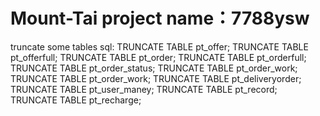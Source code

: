 Mount-Tai
project name：7788ysw
========
truncate some tables sql:
TRUNCATE TABLE pt_offer;
TRUNCATE TABLE pt_offerfull;
TRUNCATE TABLE pt_order;
TRUNCATE TABLE pt_orderfull;
TRUNCATE TABLE pt_order_status;
TRUNCATE TABLE pt_order_work;
TRUNCATE TABLE pt_order_work;
TRUNCATE TABLE pt_deliveryorder;
TRUNCATE TABLE pt_user_maney;
TRUNCATE TABLE pt_record;
TRUNCATE TABLE pt_recharge;
